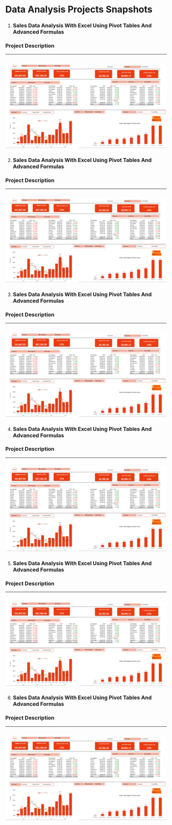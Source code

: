 # Data Analysis Projects Snapshots

1. ### Sales Data Analysis With Excel Using Pivot Tables And Advanced Formulas

### Project Description
---
![Completed Project Dashboard](sales-data-excel.PNG)
---

2. ### Sales Data Analysis With Excel Using Pivot Tables And Advanced Formulas

### Project Description
---
![Completed Project Dashboard](sales-data-excel.PNG)
---

3. ### Sales Data Analysis With Excel Using Pivot Tables And Advanced Formulas

### Project Description
---
![Completed Project Dashboard](sales-data-excel.PNG)
---

4. ### Sales Data Analysis With Excel Using Pivot Tables And Advanced Formulas

### Project Description
---
![Completed Project Dashboard](sales-data-excel.PNG)
---

5. ### Sales Data Analysis With Excel Using Pivot Tables And Advanced Formulas

### Project Description
---
![Completed Project Dashboard](sales-data-excel.PNG)
---

6. ### Sales Data Analysis With Excel Using Pivot Tables And Advanced Formulas

### Project Description
---
![Completed Project Dashboard](sales-data-excel.PNG)
---